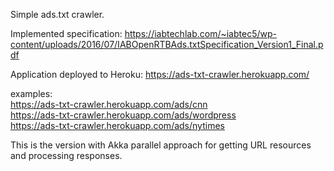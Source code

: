 Simple ads.txt crawler. 

Implemented specification: https://iabtechlab.com/~iabtec5/wp-content/uploads/2016/07/IABOpenRTBAds.txtSpecification_Version1_Final.pdf

Application deployed to Heroku: https://ads-txt-crawler.herokuapp.com/

examples: <br/>
https://ads-txt-crawler.herokuapp.com/ads/cnn <br/>
https://ads-txt-crawler.herokuapp.com/ads/wordpress  <br/>
https://ads-txt-crawler.herokuapp.com/ads/nytimes  <br/>

This is the version with Akka parallel approach for getting URL resources and processing responses.
